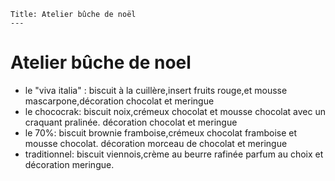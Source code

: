 	Title: Atelier bûche de noël
	---

# Atelier bûche de noel
 - le "viva italia" : biscuit à la cuillère,insert fruits rouge,et mousse mascarpone,décoration chocolat et meringue
 - le chococrak: biscuit noix,crémeux chocolat et mousse chocolat avec un craquant pralinée. décoration chocolat et meringue
 - le 70%: biscuit brownie framboise,crémeux chocolat framboise et mousse chocolat. décoration morceau de chocolat et meringue
 - traditionnel: biscuit viennois,crème au beurre rafinée parfum au choix et décoration meringue.
